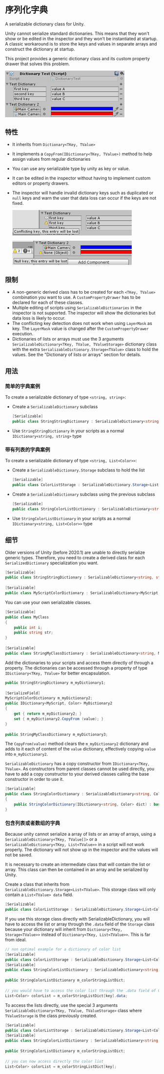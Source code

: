 # 序列化字典
A serializable dictionary class for Unity.

Unity cannot serialize standard dictionaries. This means that they won't show or be edited in the inspector
and they won't be instantiated at startup. A classic workaround is to store the keys and values in separate arrays
and construct the dictionary at startup.

This project provides a generic dictionary class and its custom property drawer that solves this problem.

![General screenshot](SerializableDictionary_screenshot1.png)

## 特性

- It inherits from `Dictionary<TKey, TValue>`
- It implements a `CopyFrom(IDictionary<TKey, TValue>)` method to help assign values from regular dictionaries
- You can use any serializable type by unity as key or value. 
- It can be edited in the inspector without having to implement custom editors or property drawers.
- The inspector will handle invalid dictionary keys such as duplicated or `null` keys and warn the user that data loss can occur if the keys are not fixed.
    
    ![Conflicting keys screenshot](SerializableDictionary_screenshot2.png)

    ![Null key screenshot](SerializableDictionary_screenshot3.png)


## 限制
- A non-generic derived class has to be created for each `<TKey, TValue>` combination you want to use. A `CustomPropertyDrawer` has to be declared for each of these classes.
- Multiple editing of scripts using `SerializableDictionaries` in the inspector is not supported. The inspector will show the dictionaries but data loss is likely to occur.
- The conflicting key detection does not work when using `LayerMask` as key. The `LayerMask` value is changed after the `CustomPropertyDrawer` execution.
- Dictionaries of lists or arrays must use the 3 arguments `SerializableDictionary<TKey, TValue, TValueStorage>` dictionary class with the extra `SerializableDictionary.Storage<TValue>` class to hold the values. See the "Dictionary of lists or arrays" section for details.


## 用法

### 简单的字典案例

To create a serializable dictionary of type `<string, string>`:
-  Create a `SerializableDictionary` subclass
    ```csharp
    [Serializable]
    public class StringStringDictionary : SerializableDictionary<string, string> {}
    ```
- Use `StringStringDictionary` in your scripts as a normal `IDictionary<string, string>` type


### 带有列表的字典案例

To create a serializable dictionary of type `<string, List<Color>>`:
- Create a `SerializableDictionary.Storage` subclass to hold the list
    ```csharp
    [Serializable]
    public class ColorListStorage : SerializableDictionary.Storage<List<Color>> {}
    ```

-  Create a `SerializableDictionary` subclass using the previous subclass
    ```csharp
    [Serializable]
    public class StringColorListDictionary : SerializableDictionary<string, List<Color>, ColorListStorage> {}
    ```
- Use `StringColorListDictionary` in your scripts as a normal `IDictionary<string, List<Color>>` type


## 细节

Older versions of Unity (before 2020.1) are unable to directly serialize generic types. Therefore, you need to create a derived class for each `SerializedDictionary` specialization you want.
```csharp
[Serializable]
public class StringStringDictionary : SerializableDictionary<string, string> {}

[Serializable]
public class MyScriptColorDictionary : SerializableDictionary<MyScript, Color> {}
```

You can use your own serializable classes.
```csharp
[Serializable]
public class MyClass
{
    public int i;
    public string str;
}

[Serializable]
public class StringMyClassDictionary : SerializableDictionary<string, MyClass> {}
```


Add the dictionaries to your scripts and access them directly of through a property.
The dictionaries can be accessed through a property of type `IDictionary<TKey, TValue>` for better encapsulation.

```csharp
public StringStringDictionary m_myDictionary1;

[SerializeField]
MyScriptColorDictionary m_myDictionary2;
public IDictionary<MyScript, Color> MyDictionary2
{
    get { return m_myDictionary2; }
    set { m_myDictionary2.CopyFrom (value); }
}

public StringMyClassDictionary m_myDictionary3;
```

The `CopyFrom(value)` method clears the `m_myDictionary2` dictionary and adds to it each of content of the `value` dictionary,  effectively copying `value` into `m_myDictionary2`.

`SerializableDictionary` has a copy constructor from `IDictionary<TKey, TValue>`. As constructors from parent classes cannot be used directly, you have to add a copy constructor to your derived classes calling the base constructor in order to use it.

```csharp
[Serializable]
public class StringColorDictionary : SerializableDictionary<string, Color>
{
    public StringColorDictionary(IDictionary<string, Color> dict) : base(dict) {}
}
```

### 包含列表或者数组的字典

Because unity cannot serialize a array of lists or an array of arrays, using a `SerializableDictionary<TKey, TValue[]>` or a `SerializableDictionary<TKey, List<TValue>>` in a script will not work properly. The dictionary will not show up in the inspector and the values will not be saved.

It is necessary to create an intermediate class that will contain the list or array. This class can then be contained in an array and be serialized by Unity.

Create a class that inherits from `SerializableDictionary.Storage<List<TValue>`. This storage class will only contain a `List<TValue> data` field.

```csharp
[Serializable]
public class ColorListStorage : SerializableDictionary.Storage<List<Color>> {}
```

If you use this storage class directly with SerializableDictionary, you will have to access the list or array through the `.data` field of the `Storage` class because your dictionary will inherit from `Dictionary<TKey, Storage<TValue>>` instead of `Dictionary<TKey, List<TValue>>`. This is far from ideal.

```csharp
// non optimal example for a dictionary of color list
[Serializable]
public class ColorListStorage : SerializableDictionary.Storage<List<Color>> {}
[Serializable]
public class StringColorListDictionary : SerializableDictionary<string, ColorListStorage> {}

public StringColorListDictionary m_colorStringListDict;

// you would have to access the color list through the .data field of ColorListStorage
List<Color> colorList = m_colorStringListDict[key].data;
```

To access the lists directly, use the special 3 arguments `SerializableDictionary<TKey, TValue, TValueStorage>` class where `TValueStorage` is the class previously created.


```csharp
[Serializable]
public class ColorListStorage : SerializableDictionary.Storage<List<Color>> {}
[Serializable]
public class StringColorListDictionary : SerializableDictionary<string, List<Color>, ColorListStorage> {}

public StringColorListDictionary m_colorStringListDict;

// you can now access directly the color list
List<Color> colorList = m_colorStringListDict[key];
```
